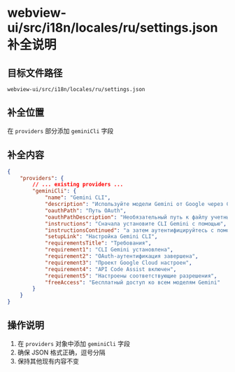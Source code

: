 # webview-ui/src/i18n/locales/ru/settings.json 补全说明

## 目标文件路径

`webview-ui/src/i18n/locales/ru/settings.json`

## 补全位置

在 `providers` 部分添加 `geminiCli` 字段

## 补全内容

```json
{
	"providers": {
		// ... existing providers ...
		"geminiCli": {
			"name": "Gemini CLI",
			"description": "Используйте модели Gemini от Google через CLI Gemini",
			"oauthPath": "Путь OAuth",
			"oauthPathDescription": "Необязательный путь к файлу учетных данных OAuth. По умолчанию: ~/.gemini/oauth_creds.json",
			"instructions": "Сначала установите CLI Gemini с помощью",
			"instructionsContinued": "а затем аутентифицируйтесь с помощью",
			"setupLink": "Настройка Gemini CLI",
			"requirementsTitle": "Требования",
			"requirement1": "CLI Gemini установлена",
			"requirement2": "OAuth-аутентификация завершена",
			"requirement3": "Проект Google Cloud настроен",
			"requirement4": "API Code Assist включен",
			"requirement5": "Настроены соответствующие разрешения",
			"freeAccess": "Бесплатный доступ ко всем моделям Gemini"
		}
	}
}
```

## 操作说明

1. 在 `providers` 对象中添加 `geminiCli` 字段
2. 确保 JSON 格式正确，逗号分隔
3. 保持其他现有内容不变
